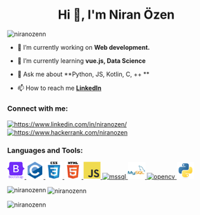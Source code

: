  <h1 align="center">Hi 👋, I'm Niran Özen</h1>
<p align="left"> <img src="https://komarev.com/ghpvc/?username=niranozenn&label=Profile%20views&color=0e75b6&style=flat" alt="niranozenn" /> </p>

- 🔭 I’m currently working on **Web development.**

- 🌱 I’m currently learning **vue.js, Data Science**

- 💬 Ask me about **Python, JS, Kotlin, C, ++ **

- 📫 How to reach me **<a href="https://www.linkedin.com/in/niranozen/" rel="nofollow" target="blank">LinkedIn</a>**
 

<h3 align="left">Connect with me:</h3>
<p align="left">
<a href="https://linkedin.com/in/https://www.linkedin.com/in/niranozen/" target="blank"><img align="center" src="https://raw.githubusercontent.com/rahuldkjain/github-profile-readme-generator/master/src/images/icons/Social/linked-in-alt.svg" alt="https://www.linkedin.com/in/niranozen/" height="30" width="40" /></a>
<a href="https://www.hackerrank.com/https://www.hackerrank.com/niranozen" target="blank"><img align="center" src="https://raw.githubusercontent.com/rahuldkjain/github-profile-readme-generator/master/src/images/icons/Social/hackerrank.svg" alt="https://www.hackerrank.com/niranozen" height="30" width="40" /></a>
</p>

<h3 align="left">Languages and Tools:</h3>
<p align="left"> <a href="https://getbootstrap.com" target="_blank" rel="noreferrer"> <img src="https://raw.githubusercontent.com/devicons/devicon/master/icons/bootstrap/bootstrap-plain-wordmark.svg" alt="bootstrap" width="40" height="40"/> </a> <a href="https://www.cprogramming.com/" target="_blank" rel="noreferrer"> <img src="https://raw.githubusercontent.com/devicons/devicon/master/icons/c/c-original.svg" alt="c" width="40" height="40"/> </a> <a href="https://www.w3schools.com/css/" target="_blank" rel="noreferrer"> <img src="https://raw.githubusercontent.com/devicons/devicon/master/icons/css3/css3-original-wordmark.svg" alt="css3" width="40" height="40"/> </a> <a href="https://www.w3.org/html/" target="_blank" rel="noreferrer"> <img src="https://raw.githubusercontent.com/devicons/devicon/master/icons/html5/html5-original-wordmark.svg" alt="html5" width="40" height="40"/> </a> <a href="https://developer.mozilla.org/en-US/docs/Web/JavaScript" target="_blank" rel="noreferrer"> <img src="https://raw.githubusercontent.com/devicons/devicon/master/icons/javascript/javascript-original.svg" alt="javascript" width="40" height="40"/> </a> <a href="https://www.microsoft.com/en-us/sql-server" target="_blank" rel="noreferrer"> <img src="https://www.svgrepo.com/show/303229/microsoft-sql-server-logo.svg" alt="mssql" width="40" height="40"/> </a> <a href="https://www.mysql.com/" target="_blank" rel="noreferrer"> <img src="https://raw.githubusercontent.com/devicons/devicon/master/icons/mysql/mysql-original-wordmark.svg" alt="mysql" width="40" height="40"/> </a> <a href="https://opencv.org/" target="_blank" rel="noreferrer"> <img src="https://www.vectorlogo.zone/logos/opencv/opencv-icon.svg" alt="opencv" width="40" height="40"/> </a> <a href="https://www.python.org" target="_blank" rel="noreferrer"> <img src="https://raw.githubusercontent.com/devicons/devicon/master/icons/python/python-original.svg" alt="python" width="40" height="40"/> </a> </p>

<p><img align="left" src="https://github-readme-stats.vercel.app/api/top-langs?username=niranozenn&show_icons=true&locale=en&layout=compact" alt="niranozenn" /></p>

<p>&nbsp;<img align="center" src="https://github-readme-stats.vercel.app/api?username=niranozenn&show_icons=true&locale=en" alt="niranozenn" /></p>

<p><img align="center" src="https://github-readme-streak-stats.herokuapp.com/?user=niranozenn&" alt="niranozenn" /></p>


<!---
niranozenn/niranozenn is a ✨ special ✨ repository because its `README.md` (this file) appears on your GitHub profile.
You can click the Preview link to take a look at your changes.
--->
